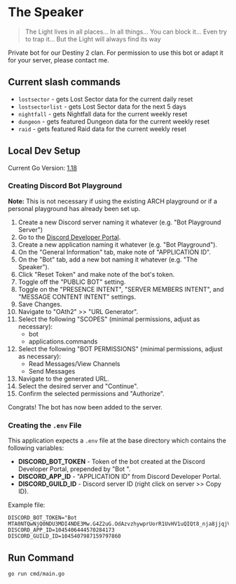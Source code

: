 # The Speaker

> The Light lives in all places... In all things... You can block it... Even try to trap it... But the Light will always find its way

Private bot for our Destiny 2 clan. For permission to use this bot or adapt it for your server, please contact me.

## Current slash commands
- `lostsector` - gets Lost Sector data for the current daily reset
- `lostsectorlist` - gets Lost Sector data for the next 5 days
- `nightfall` - gets Nightfall data for the current weekly reset
- `dungeon` - gets featured Dungeon data for the current weekly reset
- `raid` - gets featured Raid data for the current weekly reset

## Local Dev Setup

Current Go Version: [1.18](https://go.dev/dl/)

### Creating Discord Bot Playground
**Note:** This is not necessary if using the existing ARCH playground or if a personal playground has already been set up.
1. Create a new Discord server naming it whatever (e.g. "Bot Playground Server")
2. Go to the [Discord Developer Portal](https://discord.com/developers/applications).
3. Create a new application naming it whatever (e.g. "Bot Playground").
4. On the "General Information" tab, make note of "APPLICATION ID".
5. On the "Bot" tab, add a new bot naming it whatever (e.g. "The Speaker").
6. Click "Reset Token" and make note of the bot's token.
7. Toggle off the "PUBLIC BOT" setting.
8. Toggle on the "PRESENCE INTENT", "SERVER MEMBERS INTENT", and "MESSAGE CONTENT INTENT" settings.
9. Save Changes. 
10. Navigate to "OAth2" >> "URL Generator".
11. Select the following "SCOPES" (minimal permissions, adjust as necessary):
    - bot
    - applications.commands
12. Select the following "BOT PERMISSIONS" (minimal permissions, adjust as necessary):
    - Read Messages/View Channels
    - Send Messages
13. Navigate to the generated URL.
14. Select the desired server and "Continue".
15. Confirm the selected permissions and "Authorize".

Congrats! The bot has now been added to the server.

### Creating the `.env` File
This application expects a `.env` file at the base directory which contains the following variables:
* **DISCORD_BOT_TOKEN** - Token of the bot created at the Discord Developer Portal, prepended by "Bot ".
* **DISCORD_APP_ID** - "APPLICATION ID" from Discord Developer Portal.
* **DISCORD_GUILD_ID** - Discord server ID (right click on server >> Copy ID).

Example file:
```
DISCORD_BOT_TOKEN="Bot MTA0NTQwNjQ0NDU3MDI4NDE3Mw.G4Z2uG.OdAzvzhywprUorR1UvHV1uQIQt8_nja8jjqjVY"
DISCORD_APP_ID=1045406444570284173
DISCORD_GUILD_ID=1045407987159797860
```

## Run Command
`go run cmd/main.go`
